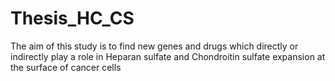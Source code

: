 # Thesis_HC_CS
The aim of this study is to find new genes and drugs which directly or indirectly play a role in Heparan sulfate and Chondroitin sulfate expansion at the surface of cancer cells
